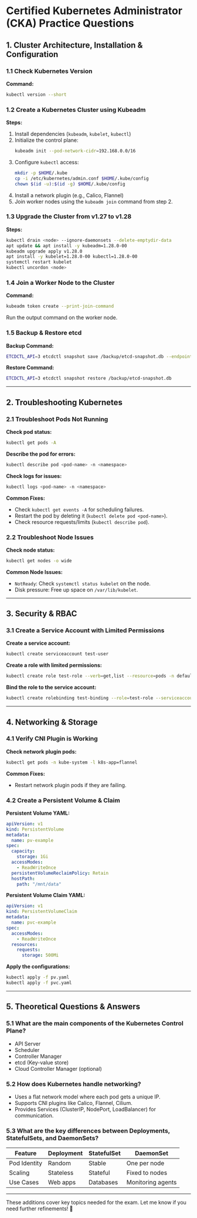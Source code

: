 # **Certified Kubernetes Administrator (CKA) Practice Questions**

## **1. Cluster Architecture, Installation & Configuration**

### **1.1 Check Kubernetes Version**

**Command:**

```sh
kubectl version --short
```

### **1.2 Create a Kubernetes Cluster using Kubeadm**

**Steps:**

1. Install dependencies (`kubeadm`, `kubelet`, `kubectl`)
2. Initialize the control plane:
   ```sh
   kubeadm init --pod-network-cidr=192.168.0.0/16
   ```
3. Configure `kubectl` access:
   ```sh
   mkdir -p $HOME/.kube
   cp -i /etc/kubernetes/admin.conf $HOME/.kube/config
   chown $(id -u):$(id -g) $HOME/.kube/config
   ```
4. Install a network plugin (e.g., Calico, Flannel)
5. Join worker nodes using the `kubeadm join` command from step 2.

### **1.3 Upgrade the Cluster from v1.27 to v1.28**

**Steps:**

```sh
kubectl drain <node> --ignore-daemonsets --delete-emptydir-data
apt update && apt install -y kubeadm=1.28.0-00
kubeadm upgrade apply v1.28.0
apt install -y kubelet=1.28.0-00 kubectl=1.28.0-00
systemctl restart kubelet
kubectl uncordon <node>
```

### **1.4 Join a Worker Node to the Cluster**

**Command:**

```sh
kubeadm token create --print-join-command
```

Run the output command on the worker node.

### **1.5 Backup & Restore etcd**

**Backup Command:**

```sh
ETCDCTL_API=3 etcdctl snapshot save /backup/etcd-snapshot.db --endpoints=https://127.0.0.1:2379 --cacert=/etc/kubernetes/pki/etcd/ca.crt --cert=/etc/kubernetes/pki/etcd/server.crt --key=/etc/kubernetes/pki/etcd/server.key
```

**Restore Command:**

```sh
ETCDCTL_API=3 etcdctl snapshot restore /backup/etcd-snapshot.db
```

---

## **2. Troubleshooting Kubernetes**

### **2.1 Troubleshoot Pods Not Running**

**Check pod status:**
```sh
kubectl get pods -A
```

**Describe the pod for errors:**
```sh
kubectl describe pod <pod-name> -n <namespace>
```

**Check logs for issues:**
```sh
kubectl logs <pod-name> -n <namespace>
```

**Common Fixes:**
- Check `kubectl get events -A` for scheduling failures.
- Restart the pod by deleting it (`kubectl delete pod <pod-name>`).
- Check resource requests/limits (`kubectl describe pod`).

### **2.2 Troubleshoot Node Issues**

**Check node status:**
```sh
kubectl get nodes -o wide
```

**Common Node Issues:**
- `NotReady`: Check `systemctl status kubelet` on the node.
- Disk pressure: Free up space on `/var/lib/kubelet`.

---

## **3. Security & RBAC**

### **3.1 Create a Service Account with Limited Permissions**

**Create a service account:**
```sh
kubectl create serviceaccount test-user
```

**Create a role with limited permissions:**
```sh
kubectl create role test-role --verb=get,list --resource=pods -n default
```

**Bind the role to the service account:**
```sh
kubectl create rolebinding test-binding --role=test-role --serviceaccount=default:test-user -n default
```

---

## **4. Networking & Storage**

### **4.1 Verify CNI Plugin is Working**

**Check network plugin pods:**
```sh
kubectl get pods -n kube-system -l k8s-app=flannel
```

**Common Fixes:**
- Restart network plugin pods if they are failing.

### **4.2 Create a Persistent Volume & Claim**

**Persistent Volume YAML:**
```yaml
apiVersion: v1
kind: PersistentVolume
metadata:
  name: pv-example
spec:
  capacity:
    storage: 1Gi
  accessModes:
    - ReadWriteOnce
  persistentVolumeReclaimPolicy: Retain
  hostPath:
    path: "/mnt/data"
```

**Persistent Volume Claim YAML:**
```yaml
apiVersion: v1
kind: PersistentVolumeClaim
metadata:
  name: pvc-example
spec:
  accessModes:
    - ReadWriteOnce
  resources:
    requests:
      storage: 500Mi
```

**Apply the configurations:**
```sh
kubectl apply -f pv.yaml
kubectl apply -f pvc.yaml
```

---

## **5. Theoretical Questions & Answers**

### **5.1 What are the main components of the Kubernetes Control Plane?**

- API Server
- Scheduler
- Controller Manager
- etcd (Key-value store)
- Cloud Controller Manager (optional)

### **5.2 How does Kubernetes handle networking?**

- Uses a flat network model where each pod gets a unique IP.
- Supports CNI plugins like Calico, Flannel, Cilium.
- Provides Services (ClusterIP, NodePort, LoadBalancer) for communication.

### **5.3 What are the key differences between Deployments, StatefulSets, and DaemonSets?**

| Feature          | Deployment | StatefulSet | DaemonSet |
|-----------------|------------|------------|------------|
| Pod Identity    | Random | Stable | One per node |
| Scaling        | Stateless | Stateful | Fixed to nodes |
| Use Cases      | Web apps | Databases | Monitoring agents |

---

These additions cover key topics needed for the exam. Let me know if you need further refinements! 🚀

